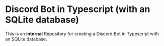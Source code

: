 # Discord Bot in Typescript (with an SQLite database)

This is an **internal** Repository for creating a Discord Bot in Typescript with an SQLite database.
